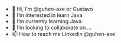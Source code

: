 - 👋 Hi, I’m @guhen-axe or Gustavo
- 👀 I’m interested in learn Java
- 🌱 I’m currently learning Java
- 💞️ I’m looking to collaborate on ...
- 📫 How to reach me Linkedin @guhen-axe

<!---
guhen-axe/guhen-axe is a ✨ special ✨ repository because its `README.md` (this file) appears on your GitHub profile.
You can click the Preview link to take a look at your changes.
--->
